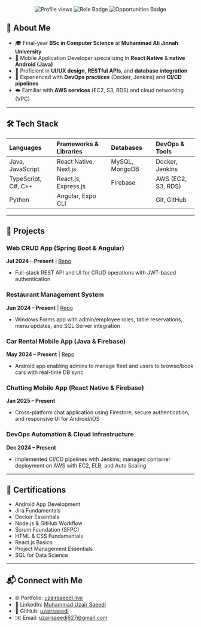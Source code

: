 <!--
README for Muhammad Uzair Saeedi
-->

<p align="center">
  <img src="https://komarev.com/ghpvc/?username=uzairsaeedi&style=flat-square&color=blue" alt="Profile views" />
  <img src="https://img.shields.io/badge/Role-Mobile%20Application%20Developer-blue" alt="Role Badge" />
  <img src="https://img.shields.io/badge/Status-Open%20to%20Opportunities-green" alt="Opportunities Badge" />
</p>

## 🧠 About Me

- 🎓 Final-year **BSc in Computer Science** at **Muhammad Ali Jinnah University**
- 📱 Mobile Application Developer specializing in **React Native** & **native Android (Java)**
- 🎨 Proficient in **UI/UX design**, **RESTful APIs**, and **database integration**
- 🔧 Experienced with **DevOps practices** (Docker, Jenkins) and **CI/CD pipelines**
- ☁️ Familiar with **AWS services** (EC2, S3, RDS) and cloud networking (VPC)

---

## 🛠️ Tech Stack

| Languages            | Frameworks & Libraries | Databases      | DevOps & Tools    |
| :--------------------| :----------------------| :------------- | :---------------- |
| Java, JavaScript     | React Native, Next.js  | MySQL, MongoDB | Docker, Jenkins   |
| TypeScript, C#, C++  | React.js, Express.js   | Firebase       | AWS (EC2, S3, RDS)|
| Python               | Angular, Expo CLI      |                | Git, GitHub       |

---

## 🚀 Projects

### Web CRUD App (Spring Boot & Angular)
**Jul 2024 – Present** | [Repo](https://github.com/uzairsaeedi/angular-spring-boot-project)
- Full-stack REST API and UI for CRUD operations with JWT-based authentication

### Restaurant Management System
**Jun 2024 – Present** | [Repo](https://github.com/uzairsaeedi/Restaurant-Management-System-in-C-Desktop-Application-.)
- Windows Forms app with admin/employee roles, table reservations, menu updates, and SQL Server integration

### Car Rental Mobile App (Java & Firebase)
**May 2024 – Present** | [Repo](https://github.com/uzairsaeedi/Rent_Ease)
- Android app enabling admins to manage fleet and users to browse/book cars with real-time DB sync

### Chatting Mobile App (React Native & Firebase)
**Jan 2025 – Present**
- Cross-platform chat application using Firestore, secure authentication, and responsive UI for Android/iOS

### DevOps Automation & Cloud Infrastructure
**Dec 2024 – Present**
- Implemented CI/CD pipelines with Jenkins; managed container deployment on AWS with EC2, ELB, and Auto Scaling

---

## 📜 Certifications

- Android App Development
- Jira Fundamentals
- Docker Essentials
- Node.js & GitHub Workflow
- Scrum Foundation (SFPC)
- HTML & CSS Fundamentals
- React.js Basics
- Project Management Essentials
- SQL for Data Science

---

## 📬 Connect with Me

- 🌐 Portfolio: [uzairsaeedi.live](https://uzairsaeedi.live)
- 💼 LinkedIn: [Muhammad Uzair Saeedi](https://www.linkedin.com/in/muhammad-uzair-saeedi)
- 🐙 GitHub: [uzairsaeedi](https://github.com/uzairsaeedi)
- ✉️ Email: uzairsaeedi627@gmail.com

